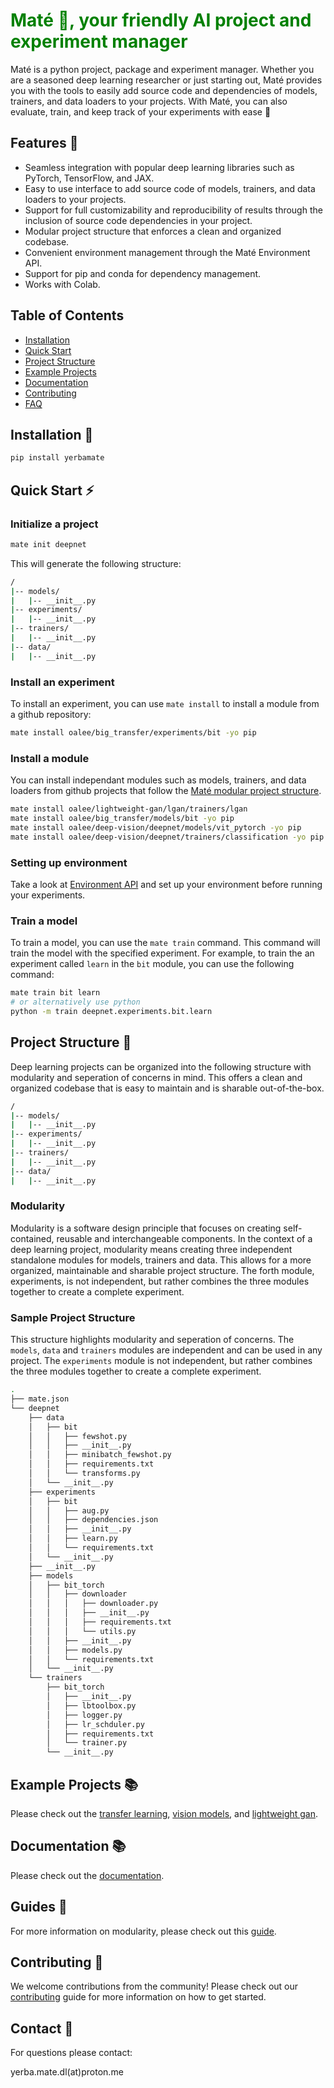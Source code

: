 <h1 style="color:green"><span style="color:green">Maté 🧉</span>, your friendly AI project and experiment manager</h1>

Maté is a python project, package and experiment manager. Whether you are a
seasoned deep learning researcher or just starting out, Maté provides you with
the tools to easily add source code and dependencies of models, trainers, and
data loaders to your projects. With Maté, you can also evaluate, train, and keep
track of your experiments with ease 🚀

## Features 🎉

- Seamless integration with popular deep learning libraries such as PyTorch,
  TensorFlow, and JAX.
- Easy to use interface to add source code of models, trainers, and data loaders
  to your projects.
- Support for full customizability and reproducibility of results through the
  inclusion of source code dependencies in your project.
- Modular project structure that enforces a clean and organized codebase.
- Convenient environment management through the Maté Environment API.
- Support for pip and conda for dependency management.
- Works with Colab.

## Table of Contents

- [Installation](#installation)
- [Quick Start](#quick-start)
- [Project Structure](https://oalee.github.io/yerbamate/#/?id=project-structure-%f0%9f%93%81)
- [Example Projects](#example-projects)
- [Documentation](https://oalee.github.io/yerbamate/)
- [Contributing](#contributing)
- [FAQ](#faq)

## Installation 🔌

```bash
pip install yerbamate
```

## Quick Start ⚡

### **Initialize a project**

```bash
mate init deepnet
```

This will generate the following structure:

```bash
/
|-- models/
|   |-- __init__.py
|-- experiments/
|   |-- __init__.py
|-- trainers/
|   |-- __init__.py
|-- data/
|   |-- __init__.py
```

### **Install an experiment**

To install an experiment, you can use `mate install` to install a module from a
github repository:

```bash
mate install oalee/big_transfer/experiments/bit -yo pip
```

### **Install a module**
You can install independant modules such as models, trainers, and data loaders from github projects that follow the [Maté modular project structure](https://oalee.github.io/yerbamate#project-structure).

```bash
mate install oalee/lightweight-gan/lgan/trainers/lgan 
mate install oalee/big_transfer/models/bit -yo pip
mate install oalee/deep-vision/deepnet/models/vit_pytorch -yo pip
mate install oalee/deep-vision/deepnet/trainers/classification -yo pip
```

### **Setting up environment**

Take a look at
[Environment API](https://oalee.github.io/yerbamate#maté-environment-api) and
set up your environment before running your experiments.

### **Train a model**

To train a model, you can use the `mate train` command. This command will train
the model with the specified experiment. For example, to train the an experiment
called `learn` in the `bit` module, you can use the following command:

```bash
mate train bit learn
# or alternatively use python
python -m train deepnet.experiments.bit.learn
```

## Project Structure 📁

Deep learning projects can be organized into the following structure with modularity and seperation of concerns in
mind. This offers a clean and organized codebase that is easy to maintain and is
sharable out-of-the-box.

```bash
/
|-- models/
|   |-- __init__.py
|-- experiments/
|   |-- __init__.py
|-- trainers/
|   |-- __init__.py
|-- data/
|   |-- __init__.py
```

### Modularity

Modularity is a software design principle that focuses on creating
self-contained, reusable and interchangeable components. In the context of a
deep learning project, modularity means creating three independent standalone
modules for models, trainers and data. This allows for a more organized,
maintainable and sharable project structure. The forth module, experiments, is
not independent, but rather combines the three modules together to create a
complete experiment.

### Sample Project Structure

This structure highlights modularity and seperation of concerns. The `models`,
`data` and `trainers` modules are independent and can be used in any project.
The `experiments` module is not independent, but rather combines the three
modules together to create a complete experiment.


```bash
.
├── mate.json
└── deepnet
    ├── data
    │   ├── bit
    │   │   ├── fewshot.py
    │   │   ├── __init__.py
    │   │   ├── minibatch_fewshot.py
    │   │   ├── requirements.txt
    │   │   └── transforms.py
    │   └── __init__.py
    ├── experiments
    │   ├── bit
    │   │   ├── aug.py
    │   │   ├── dependencies.json
    │   │   ├── __init__.py
    │   │   ├── learn.py
    │   │   └── requirements.txt
    │   └── __init__.py
    ├── __init__.py
    ├── models
    │   ├── bit_torch
    │   │   ├── downloader
    │   │   │   ├── downloader.py
    │   │   │   ├── __init__.py
    │   │   │   ├── requirements.txt
    │   │   │   └── utils.py
    │   │   ├── __init__.py
    │   │   ├── models.py
    │   │   └── requirements.txt
    │   └── __init__.py
    └── trainers
        ├── bit_torch
        │   ├── __init__.py
        │   ├── lbtoolbox.py
        │   ├── logger.py
        │   ├── lr_schduler.py
        │   ├── requirements.txt
        │   └── trainer.py
        └── __init__.py
```

## Example Projects 📚

Please check out the [transfer learning](https://github.com/oalee/big-transfer),
[vision models](https://github.com/oalee/deep-vision), and
[lightweight gan](https://github.com/oalee/lightweight-gan).

## Documentation 📚

Please check out the [documentation](https://oalee.github.io/yerbamate).

## Guides 📖

For more information on modularity, please check out this [guide]().

## Contributing 🤝

We welcome contributions from the community! Please check out our
[contributing](https://github.com/oalee/yerbamate/blob/main/CONTRIBUTING.md)
guide for more information on how to get started.

## Contact 🤝

For questions please contact:

yerba.mate.dl(at)proton.me
